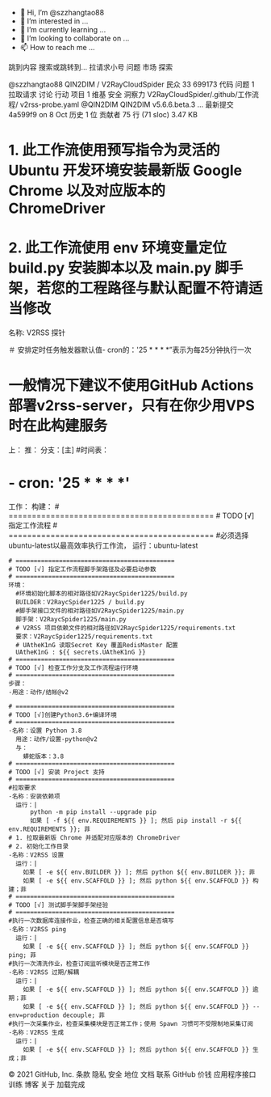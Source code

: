 - 👋 Hi, I’m @szzhangtao88
- 👀 I’m interested in ...
- 🌱 I’m currently learning ...
- 💞️ I’m looking to collaborate on ...
- 📫 How to reach me ...

<!---
szzhangtao88/szzhangtao88 is a ✨ special ✨ repository because its `README.md` (this file) appears on your GitHub profile.
You can click the Preview link to take a look at your changes.
--->
跳到内容
搜索或跳转到…
拉请求小号
问题
市场
探索
 
@szzhangtao88 
QIN2DIM
/
V2RayCloudSpider
民众
33
699173
代码
问题
1
拉取请求
讨论
行动
项目
1
维基
安全
洞察力
V2RayCloudSpider/.github/工作流程/ v2rss-probe.yaml
@QIN2DIM
QIN2DIM v5.6.6.beta.3
…
最新提交 4a599f9 on 8 Oct
 历史
 1 位 贡献者
75 行 (71 sloc)  3.47 KB
   
# 1. 此工作流使用预写指令为灵活的 Ubuntu 开发环境安装最新版 Google Chrome 以及对应版本的 ChromeDriver
# 2. 此工作流使用 env 环境变量定位 build.py 安装脚本以及 main.py 脚手架，若您的工程路径与默认配置不符请适当修改
名称: V2RSS 探针

＃   安排定时任务触发器默认值- cron的：'25 * * * *”表示为每25分钟执行一次
#   一般情况下建议不使用GitHub Actions部署v2rss-server，只有在你少用VPS 时在此构建服务
上：
  推：
    分支：[主]
  #时间表：
  #    - cron: '25 * * * *'

工作：
  构建：
    # ============================================
    # TODO [√] 指定工作流程
    # ============================================
    #必须选择ubuntu-latest以最高效率执行工作流，
    运行：ubuntu-latest

    # ============================================
    # TODO [√] 指定工作流程脚手架路径及必要启动参数
    # ============================================
    环境：
      #环境初始化脚本的相对路径如V2RaycSpider1225/build.py
      BUILDER：V2RaycSpider1225 / build.py
      #脚手架接口文件的相对路径如V2RaycSpider1225/main.py
      脚手架：V2RaycSpider1225/main.py
      # V2RSS 项目依赖文件的相对路径如V2RaycSpider1225/requirements.txt
      要求：V2RaycSpider1225/requirements.txt
      # UAtheK1nG 读取Secret Key 覆盖RedisMaster 配置
      UAtheK1nG : ${{ secrets.UAtheK1nG }}
    # ============================================
    # TODO [√] 检查工作分支及工作流程运行环境
    # ============================================
    步骤：
    -用途：动作/结帐@v2

    # ============================================
    # TODO [√]创建Python3.6+编译环境
    # ============================================
    -名称：设置 Python 3.8
      用途：动作/设置-python@v2
      与：
        蟒蛇版本：3.8
    # ============================================
    # TODO [√] 安装 Project 支持
    # ============================================
    #拉取要求
    -名称：安装依赖项
      运行：|
          python -m pip install --upgrade pip
          如果 [ -f ${{ env.REQUIREMENTS }} ]; 然后 pip install -r ${{ env.REQUIREMENTS }}; 菲
    # 1. 拉取最新版 Chrome 并适配对应版本的 ChromeDriver
    # 2. 初始化工作目录
    -名称：V2RSS 设置
      运行：|
        如果 [ -e ${{ env.BUILDER }} ]; 然后 python ${{ env.BUILDER }}; 菲
        如果 [ -e ${{ env.SCAFFOLD }} ]; 然后 python ${{ env.SCAFFOLD }} 构建；菲
    # ============================================
    # TODO [√] 测试脚手架脚手架经验
    # ============================================
    #执行一次数据库连接作业，检查正确的相关配置信息是否填写
    -名称：V2RSS ping
      运行：|
        如果 [ -e ${{ env.SCAFFOLD }} ]; 然后 python ${{ env.SCAFFOLD }} ping; 菲
    #执行一次清洗作业，检查订阅监听模块是否正常工作
    -名称：V2RSS 过期/解耦
      运行：|
        如果 [ -e ${{ env.SCAFFOLD }} ]; 然后 python ${{ env.SCAFFOLD }} 逾期；菲
        如果 [ -e ${{ env.SCAFFOLD }} ]; 然后 python ${{ env.SCAFFOLD }} --env=production decouple; 菲
    #执行一次采集作业，检查采集模块是否正常工作；使用 Spawn 习惯可不受限制地采集订阅
    -名称：V2RSS 生成
      运行：|
        如果 [ -e ${{ env.SCAFFOLD }} ]; 然后 python ${{ env.SCAFFOLD }} 生成；菲
© 2021 GitHub, Inc.
条款
隐私
安全
地位
文档
联系 GitHub
价钱
应用程序接口
训练
博客
关于
加载完成
